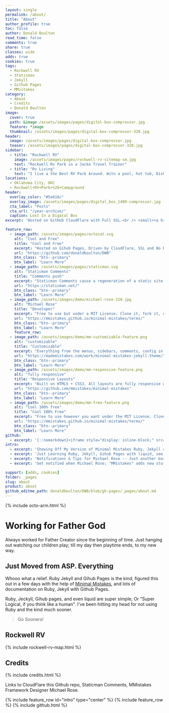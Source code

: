 ```yaml
---
layout: single
permalink: /about/
title: "About"
author_profile: true
toc: false
author: Donald Boulton
read_time: false
comments: true
share: true
classes: wide
adds: true
cookies: true
tags: 
  - Rockwell RV
  - Staticman
  - Jekyll
  - Github Pages
  - MMistakes
category:
  - About
  - Credits
  - Donald Boulton
image:
  cover: true
  path: &image /assets/images/pages/digital-box-compressor.jpg
  feature: *image
  thumbnail: /assets/images/pages/digital-box-compressor-320.jpg
header:
  image: /assets/images/pages/digital-box-compressor.jpg
  teaser: /assets/images/pages/digital-box-compressor-320.jpg
sidebar:
  - title: "Rockwell RV"
    image: /assets/images/pages/rockwell-rv-sitemap-sm.jpg
    text: "Rockwell Rv Park in a Jacko Travel Trainer"
  - title: "Rv Living"
    text: "I live a the Best RV Park Around. Witn a pool, hot tub, Dish 150 Channels and High Speed Internet. Right by the Oklahoma River Walk and City Lake."
locations: 
  - Oklahoma City, OKC
  - Rockwell+RV+Park+%26+Campground
header:
  overlay_color: "#5e616c"
  overlay_image: /assets/images/pages/digital_box_1400-compressor.jpg
  cta_label: "Posts"
  cta_url: "/year-archive/"
  caption: Lost In a Digatal Box
excerpt: 'Hosted on GitHub CloudFlare with Full SSL.<br /> <small><a href="https://github.com/donaldboulton/DWB/">Github Jekyll Gulp Travis CI Build</a></small><br /><br /> {::nomarkdown}<iframe style="display: inline-block;" src="https://ghbtns.com/github-btn.html?user=donaldboulton&repo=DWB&type=star&count=true&size=large" frameborder="0" scrolling="0" width="160px" height="30px"></iframe> <iframe style="display: inline-block;" src="https://ghbtns.com/github-btn.html?user=donaldboulton&repo=DWB&type=fork&count=true&size=large" frameborder="0" scrolling="0" width="158px" height="30px"></iframe>{:/nomarkdown}'

feature_row:
  - image_path: /assets/images/pages/octocat.svg
    alt: "Cool and Free"
    title: "Cool and Free"
    excerpt: "Hosted on Gihub Pages, Driven by CloudFlare, SSL and No Bots by CloudFlare."
    url: "https://github.com/donaldboulton/DWB"
    btn_class: "btn--primary"
    btn_label: "Learn More"
  - image_path: /assets/images/pages/staticman.svg
    alt: "Staticman Comments"
    title: "Comments push"
    excerpt: "Staticman Comments cause a regeneration of a static site. Good for Remote Work."
    url: "https://staticman.net/"
    btn_class: "btn--primary"
    btn_label: "Learn More"
  - image_path: /assets/images/demo/michael-rose-320.jpg
    alt: "Michael Rose"
    title: "Developer"
    excerpt: "Free to use but under a MIT License. Clone it, fork it, customize it, whatever!"
    url: "https://mmistakes.github.io/minimal-mistakes/terms/"
    btn_class: "btn--primary"
    btn_label: "Learn More"
    feature_row:
  - image_path: /assets/images/demo/mm-customizable-feature.png
    alt: "customizable"
    title: "Customizable"
    excerpt: "Everything from the menus, sidebars, comments, config in YAML Front Matter."
    url: "https://mademistakes.com/work/minimal-mistakes-jekyll-theme/"
    btn_class: "btn--primary"
    btn_label: "Learn More"
  - image_path: /assets/images/demo/mm-responsive-feature.png
    alt: "fully responsive"
    title: "Responsive Layouts"
    excerpt: "Built on HTML5 + CSS3. All layouts are fully responsive with helpers to augment your content."
    url: "https://github.com/mmistakes/minimal-mistakes"
    btn_class: "btn--primary"
    btn_label: "Learn More"
  - image_path: /assets/images/demo/mm-free-feature.png
    alt: "Cool 100% free"
    title: "Cool 100% Free"
    excerpt: "Free to use however you want under the MIT License. Clone it, fork it, customize it, whatever!"
    url: "https://mmistakes.github.io/minimal-mistakes/terms/"
    btn_class: "btn--primary"
    btn_label: "Learn More"
github:
  - excerpt: '{::nomarkdown}<iframe style="display: inline-block;" src="https://ghbtns.com/github-btn.html?user=donaldboulton&repo=DWB&type=star&count=true&size=large" frameborder="0" scrolling="0" width="160px" height="30px"></iframe> <iframe style="display: inline-block;" src="https://ghbtns.com/github-btn.html?user=donaldboulton&repo=DWB&type=fork&count=true&size=large" frameborder="0" scrolling="0" width="158px" height="30px"></iframe>{:/nomarkdown}'
intro:
  - excerpt: 'Showing Off My Version of Minimal Mistakes Ruby, Jekyll at Github'
  - excerpt: 'Just Learning Ruby, Jekyll, Gihub Pages with liquid, see any mistakes please feel free to go to one of the post pages and comment on site issues.'
  - excerpt: 'Notifications & Tips for Michael Rose -- Just another boring, tattooed, time traveling, designer of Minimal Mistakes.'
  - excerpt: 'Get notified when Michael Rose; "MMistakes" adds new stuff &nbsp; [<svg id="icon-twitter" viewBox="0 0 16 16" class="icon icon--twitter"><path d="M16 3.038a6.62 6.62 0 0 1-1.885.517 3.299 3.299 0 0 0 1.443-1.816c-.634.37-1.337.64-2.085.79a3.282 3.282 0 0 0-5.593 2.99 9.307 9.307 0 0 1-6.766-3.42A3.222 3.222 0 0 0 .67 3.75c0 1.14.58 2.143 1.46 2.732a3.278 3.278 0 0 1-1.487-.41v.04c0 1.59 1.13 2.918 2.633 3.22a3.336 3.336 0 0 1-1.475.056 3.29 3.29 0 0 0 3.07 2.28 6.578 6.578 0 0 1-4.85 1.359 9.332 9.332 0 0 0 5.04 1.474c6.04 0 9.34-5 9.34-9.33 0-.14 0-.28-.01-.42a6.63 6.63 0 0 0 1.64-1.7z" fill-rule="nonzero"></path></svg> @mmistakes](https://twitter.com/mmistakes){: .btn .btn--twitter} [<svg class="icon" width="16" height="16" xmlns="http://www.w3.org/2000/svg" viewBox="0 0 384 512"><path d="M111.4 295.9c-3.5 19.2-17.4 108.7-21.5 134-.3 1.8-1 2.5-3 2.5H12.3c-7.6 0-13.1-6.6-12.1-13.9L58.8 46.6c1.5-9.6 10.1-16.9 20-16.9 152.3 0 165.1-3.7 204 11.4 60.1 23.3 65.6 79.5 44 140.3-21.5 62.6-72.5 89.5-140.1 90.3-43.4.7-69.5-7-75.3 24.2zM357.1 152c-1.8-1.3-2.5-1.8-3 1.3-2 11.4-5.1 22.5-8.8 33.6-39.9 113.8-150.5 103.9-204.5 103.9-6.1 0-10.1 3.3-10.9 9.4-22.6 140.4-27.1 169.7-27.1 169.7-1 7.1 3.5 12.9 10.6 12.9h63.5c8.6 0 15.7-6.3 17.4-14.9.7-5.4-1.1 6.1 14.4-91.3 4.6-22 14.3-19.7 29.3-19.7 71 0 126.4-28.8 142.9-112.3 6.5-34.8 4.6-71.4-23.8-92.6z"/></svg> Tip Me](https://www.paypal.me/mmistakes){: .btn .btn--primary}'

support: [adds, cookies]
folder: _pages
slug: about
product: about
github_editme_path: donaldboulton/DWB/blob/gh-pages/_pages/about.md
---
```


{% include octo-arm.html %}

# Working for Father God

Always worked for Father Creator since the beginning of time. Just hanging out watching our children play; till my day then playtime ends, to my new way.

## Just Moved from ASP. Everything

Whooo what a relief. Ruby Jekyll and Gihub Pages is the kind, figured this out in a few days with the help of [Minimal Mistakes](https://mmistakes.github.io/minimal-mistakes/), and lots of documentation on Ruby, Jekyll with Github Pages.

Ruby, Jeckyll, Gihub pages, and even liquid are super simple; Or "Super Logical, if you think like a human". I've been hitting my head for not using Ruby and the kind much sooner.

> Go Sooners!

## Rockwell RV

{% include rockwell-rv-map.html %}

## Credits

{% include credits.html %}

Links to CloudFlare this Github repo, Staticman Comments, MMistakes Framework Designer Michael Rose.

{% include feature_row id="intro" type="center" %}
{% include feature_row %}
{% include github.html %}